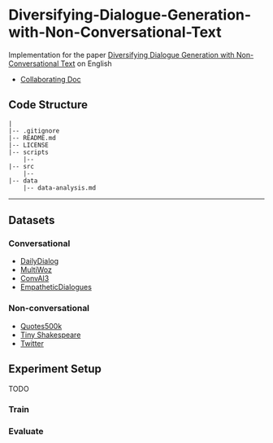 # Diversifying-Dialogue-Generation-with-Non-Conversational-Text
Implementation for the paper [Diversifying Dialogue Generation with Non-Conversational Text](https://www.aclweb.org/anthology/2020.acl-main.634) on English

* [Collaborating Doc](https://docs.google.com/document/d/1_ybVnAjoKDjbyhQ_PJVUriZkGTe_OH1qjre6JifIJLQ/edit?usp=sharing)

## Code Structure
```
|
|-- .gitignore
|-- README.md
|-- LICENSE
|-- scripts
    |-- 
|-- src
    |-- 
|-- data
    |-- data-analysis.md
```

---

## Datasets
### Conversational
* [DailyDialog](http://yanran.li/dailydialog)
* [MultiWoz](https://github.com/budzianowski/multiwoz/tree/master/data/MultiWOZ_2.2)
* [ConvAI3](http://convai.io/data/)
* [EmpatheticDialogues](https://github.com/facebookresearch/EmpatheticDialogues)

### Non-conversational
* [Quotes500k](https://github.com/ShivaliGoel/Quotes-500K)
* [Tiny Shakespeare](https://github.com/karpathy/char-rnn/blob/master/data/tinyshakespeare/input.txt)
* [Twitter](https://github.com/shaypal5/awesome-twitter-data)

## Experiment Setup
TODO
### Train
### Evaluate